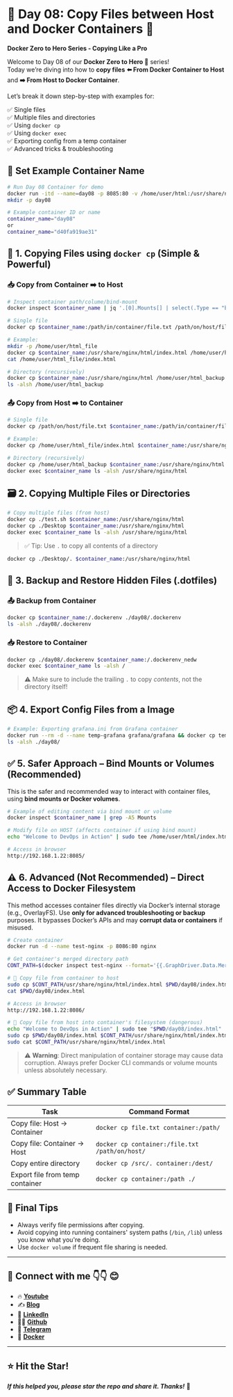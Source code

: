 # 🚀 Day 08: Copy Files between Host and Docker Containers 🐳  
**Docker Zero to Hero Series - Copying Like a Pro**

Welcome to Day 08 of our **Docker Zero to Hero 🐳** series!  
Today we’re diving into how to **copy files** **⬅️ From Docker Container to Host** and **➡️ From Host to Docker Container**.

Let’s break it down step-by-step with examples for:

✅ Single files  
✅ Multiple files and directories  
✅ Using `docker cp`  
✅ Using `docker exec`  
✅ Exporting config from a temp container  
✅ Advanced tricks & troubleshooting  

<!--
## 🎬 Video Demonstration
[![Watch on Youtube](https://i.ytimg.com/vi/-KAwgYw6z_0/maxresdefault.jpg)](https://youtu.be/-KAwgYw6z_0)
-->

## 🔧 Set Example Container Name

```bash
# Run Day 08 Container for demo
docker run -itd --name=day08 -p 8085:80 -v /home/user/html:/usr/share/nginx/html nginx:latest
mkdir -p day08

# Example container ID or name
container_name="day08"
or 
container_name="d40fa919ae31"
```

## 🧱 1. Copying Files using `docker cp` (Simple & Powerful)

### 📥 Copy from Container ➡️ to Host

```bash
# Inspect container path/colume/bind-mount
docker inspect $container_name | jq '.[0].Mounts[] | select(.Type == "bind" or .Type == "volume") | {Type, Source, Destination}'

# Single file
docker cp $container_name:/path/in/container/file.txt /path/on/host/file.txt

# Example:
mkdir -p /home/user/html_file
docker cp $container_name:/usr/share/nginx/html/index.html /home/user/html_file/index.html
cat /home/user/html_file/index.html

# Directory (recursively)
docker cp $container_name:/usr/share/nginx/html /home/user/html_backup
ls -alsh /home/user/html_backup
````



### 📤 Copy from Host ➡️ to Container

```bash
# Single file
docker cp /path/on/host/file.txt $container_name:/path/in/container/file.txt

# Example:
docker cp /home/user/html_file/index.html $container_name:/usr/share/nginx/html/index.html

# Directory (recursively)
docker cp /home/user/html_backup $container_name:/usr/share/nginx/html
docker exec $container_name ls -alsh /usr/share/nginx/html
```


## 🗃️ 2. Copying Multiple Files or Directories

```bash
# Copy multiple files (from host)
docker cp ./test.sh $container_name:/usr/share/nginx/html
docker cp ./Desktop $container_name:/usr/share/nginx/html
docker exec $container_name ls -alsh /usr/share/nginx/html
```

> ✅ Tip: Use `.` to copy all contents of a directory

```bash
docker cp ./Desktop/. $container_name:/usr/share/nginx/html
```



## 🧰 3. Backup and Restore Hidden Files (.dotfiles)

### 📤 Backup from Container

```bash
docker cp $container_name:/.dockerenv ./day08/.dockerenv
ls -alsh ./day08/.dockerenv
```

### 📥 Restore to Container

```bash
docker cp ./day08/.dockerenv $container_name:/.dockerenv_nedw
docker exec $container_name ls -alsh /
```

> ⚠️ Make sure to include the trailing `.` to copy *contents*, not the directory itself!



## 📦 4. Export Config Files from a Image

```bash
# Example: Exporting grafana.ini from Grafana container
docker run --rm -d --name temp-grafana grafana/grafana && docker cp temp-grafana:/etc/grafana/grafana.ini $PWD/day08/grafana.ini && docker stop temp-grafana
ls -alsh ./day08/
```


## ✅ 5. Safer Approach – Bind Mounts or Volumes (Recommended)

This is the safer and recommended way to interact with container files, using **bind mounts or Docker volumes**.

```bash
# Example of editing content via bind mount or volume
docker inspect $container_name | grep -A5 Mounts

# Modify file on HOST (affects container if using bind mount)
echo "Welcome to DevOps in Action" | sudo tee /home/user/html/index.html

# Access in browser
http://192.168.1.22:8085/
```


## ⚠️ 6. Advanced (Not Recommended) – Direct Access to Docker Filesystem

This method accesses container files directly via Docker’s internal storage (e.g., OverlayFS). Use **only for advanced troubleshooting or backup** purposes. It bypasses Docker’s APIs and may **corrupt data or containers** if misused.

```bash
# Create container
docker run -d --name test-nginx -p 8086:80 nginx

# Get container's merged directory path
CONT_PATH=$(docker inspect test-nginx --format='{{.GraphDriver.Data.MergedDir}}')

# 🔽 Copy file from container to host
sudo cp $CONT_PATH/usr/share/nginx/html/index.html $PWD/day08/index.html
cat $PWD/day08/index.html

# Access in browser
http://192.168.1.22:8086/

# 🔼 Copy file from host into container's filesystem (dangerous)
echo "Welcome to DevOps in Action" | sudo tee "$PWD/day08/index.html"
sudo cp $PWD/day08/index.html $CONT_PATH/usr/share/nginx/html/index.html 
sudo cat $CONT_PATH/usr/share/nginx/html/index.html 
```

> ⚠️ **Warning**: Direct manipulation of container storage may cause data corruption. Always prefer Docker CLI commands or volume mounts unless absolutely necessary.


## ✅ Summary Table

| **Task**                        | **Command Format**                             |
| ------------------------------- | ---------------------------------------------- |
| Copy file: Host → Container     | `docker cp file.txt container:/path/`          |
| Copy file: Container → Host     | `docker cp container:/file.txt /path/on/host/` |
| Copy entire directory           | `docker cp /src/. container:/dest/`            |
| Export file from temp container | `docker cp container:/path ./`                 |


## 📌 Final Tips

* Always verify file permissions after copying.
* Avoid copying into running containers' system paths (`/bin`, `/lib`) unless you know what you're doing.
* Use `docker volume` if frequent file sharing is needed.


---

## 💼 Connect with me 👇👇 😊

- 🔥 [**Youtube**](https://www.youtube.com/@DevOpsinAction?sub_confirmation=1)
- ✍ [**Blog**](https://ibraransari.blogspot.com/)
- 💼 [**LinkedIn**](https://www.linkedin.com/in/ansariibrar/)
- 👨‍💻 [**Github**](https://github.com/meibraransari?tab=repositories)
- 💬 [**Telegram**](https://t.me/DevOpsinActionTelegram)
- 🐳 [**Docker**](https://hub.docker.com/u/ibraransaridocker)

---

## ⭐ Hit the Star!

_**If this helped you, please star the repo and share it. Thanks!**_ 🌟


